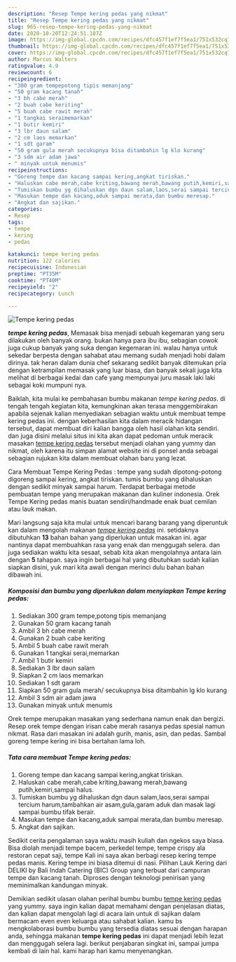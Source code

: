 ```yaml
---
description: "Resep Tempe kering pedas yang nikmat"
title: "Resep Tempe kering pedas yang nikmat"
slug: 965-resep-tempe-kering-pedas-yang-nikmat
date: 2020-10-20T12:24:51.187Z
image: https://img-global.cpcdn.com/recipes/dfc457f1ef7f5ea1/751x532cq70/tempe-kering-pedas-foto-resep-utama.jpg
thumbnail: https://img-global.cpcdn.com/recipes/dfc457f1ef7f5ea1/751x532cq70/tempe-kering-pedas-foto-resep-utama.jpg
cover: https://img-global.cpcdn.com/recipes/dfc457f1ef7f5ea1/751x532cq70/tempe-kering-pedas-foto-resep-utama.jpg
author: Marcus Walters
ratingvalue: 4.9
reviewcount: 6
recipeingredient:
- "300 gram tempepotong tipis memanjang"
- "50 gram kacang tanah"
- "3 bh cabe merah"
- "2 buah cabe keriting"
- "5 buah cabe rawit merah"
- "1 tangkai seraimemarkan"
- "1 butir kemiri"
- "3 lbr daun salam"
- "2 cm laos memarkan"
- "1 sdt garam"
- "50 gram gula merah secukupnya bisa ditambahin lg klo kurang"
- "3 sdm air adam jawa"
- " minyak untuk menumis"
recipeinstructions:
- "Goreng tempe dan kacang sampai kering,angkat tiriskan."
- "Haluskan cabe merah,cabe kriting,bawang merah,bawang putih,kemiri,sampai halus."
- "Tumiskan bumbu yg dihaluskan dgn daun salam,laos,serai sampai tercium harum,tambahkan air asam,gula,garam aduk dan masak lagi sampai bumbu tifak berair."
- "Masukan tempe dan kacang,aduk sampai merata,dan bumbu meresap."
- "Angkat dan sajikan."
categories:
- Resep
tags:
- tempe
- kering
- pedas

katakunci: tempe kering pedas 
nutrition: 122 calories
recipecuisine: Indonesian
preptime: "PT35M"
cooktime: "PT40M"
recipeyield: "2"
recipecategory: Lunch

---
```



![Tempe kering pedas](https://img-global.cpcdn.com/recipes/dfc457f1ef7f5ea1/751x532cq70/tempe-kering-pedas-foto-resep-utama.jpg)

<b><i>tempe kering pedas</i></b>, Memasak bisa menjadi sebuah kegemaran yang seru dilakukan oleh banyak orang. bukan hanya para ibu ibu, sebagian cowok juga cukup banyak yang suka dengan kegemaran ini. walau hanya untuk sekedar berpesta dengan sahabat atau memang sudah menjadi hobi dalam dirinya. tak heran dalam dunia chef sekarang sedikit banyak ditemukan pria dengan ketrampilan memasak yang luar biasa, dan banyak sekali juga kita melihat di berbagai kedai dan cafe yang mempunyai juru masak laki laki sebagai koki mumpuni nya.

Baiklah, kita mulai ke pembahasan bumbu makanan <i>tempe kering pedas</i>. di tengah tengah kegiatan kita, kemungkinan akan terasa menggembirakan apabila sejenak kalian menyediakan sebagian waktu untuk membuat tempe kering pedas ini. dengan keberhasilan kita dalam meracik hidangan tersebut, dapat membuat diri kalian bangga oleh hasil olahan kita sendiri. dan juga disini melalui situs ini kita akan dapat pedoman untuk meracik masakan <u>tempe kering pedas</u> tersebut menjadi olahan yang yummy dan nikmat, oleh karena itu simpan alamat website ini di ponsel anda sebagai sebagian rujukan kita dalam membuat olahan baru yang lezat.

Cara Membuat Tempe Kering Pedas : tempe yang sudah dipotong-potong digoreng sampai kering, angkat tiriskan. tumis bumbu yang dihaluskan dengan sedikit minyak sampai harum. Terdapat berbagai metode pembuatan tempe yang merupakan makanan dan kuliner indonesia. Orek Tempe Kering pedas manis buatan sendiri/handmade enak buat cemilan atau lauk makan.


Mari langsung saja kita mulai untuk mencari barang barang yang diperuntuk kan dalam mengolah makanan <u><i>tempe kering pedas</i></u> ini. setidaknya dibutuhkan <b>13</b> bahan bahan yang diperlukan untuk masakan ini. agar nantinya dapat membuahkan rasa yang enak dan menggugah selera. dan juga sediakan waktu kita sesaat, sebab kita akan mengolahnya antara lain dengan <b>5</b> tahapan. saya ingin berbagai hal yang dibutuhkan sudah kalian siapkan disini, yuk mari kita awali dengan merinci dulu bahan bahan dibawah ini.

<!--inarticleads1-->

##### Komposisi dan bumbu yang diperlukan dalam menyiapkan Tempe kering pedas:

1. Sediakan 300 gram tempe,potong tipis memanjang
1. Gunakan 50 gram kacang tanah
1. Ambil 3 bh cabe merah
1. Gunakan 2 buah cabe keriting
1. Ambil 5 buah cabe rawit merah
1. Gunakan 1 tangkai serai,memarkan
1. Ambil 1 butir kemiri
1. Sediakan 3 lbr daun salam
1. Siapkan 2 cm laos memarkan
1. Sediakan 1 sdt garam
1. Siapkan 50 gram gula merah/ secukupnya bisa ditambahin lg klo kurang
1. Ambil 3 sdm air adam jawa
1. Gunakan  minyak untuk menumis


Orek tempe merupakan masakan yang sederhana namun enak dan bergizi. Resep orek tempe dengan irisan cabe merah rasanya pedas spesial namun nikmat. Rasa dari masakan ini adalah gurih, manis, asin, dan pedas. Sambal goreng tempe kering ini bisa bertahan lama loh. 

<!--inarticleads2-->

##### Tata cara membuat Tempe kering pedas:

1. Goreng tempe dan kacang sampai kering,angkat tiriskan.
1. Haluskan cabe merah,cabe kriting,bawang merah,bawang putih,kemiri,sampai halus.
1. Tumiskan bumbu yg dihaluskan dgn daun salam,laos,serai sampai tercium harum,tambahkan air asam,gula,garam aduk dan masak lagi sampai bumbu tifak berair.
1. Masukan tempe dan kacang,aduk sampai merata,dan bumbu meresap.
1. Angkat dan sajikan.


Sedikit cerita pengalaman saya waktu masih kuliah dan ngekos saya biasa. Bisa diolah menjadi tempe bacem, perkedel tempe, tempe crispy ala restoran cepat saji, tempe Kali ini saya akan berbagi resep kering tempe pedas manis. Kering tempe ini biasa ditemui di nasi. Pilihan Lauk Kering dari DELIKI by Bali Indah Catering (BIC) Group yang terbuat dari campuran tempe dan kacang tanah. Diproses dengan teknologi penirisan yang meminimalkan kandungan minyak. 

Demikian sedikit ulasan olahan perihal bumbu bumbu <u>tempe kering pedas</u> yang yummy. saya ingin kalian dapat memahami dengan penjelasan diatas, dan kalian dapat mengolah lagi di acara lain untuk di sajikan dalam bermacam even even keluarga atau sahabat kalian. kamu bs mengkolaborasi bumbu bumbu yang tersedia diatas sesuai dengan harapan anda, sehingga makanan <b>tempe kering pedas</b> ini dapat menjadi lebih lezat dan menggugah selera lagi. berikut penjabaran singkat ini, sampai jumpa kembali di lain hal. kami harap hari kamu menyenangkan.
